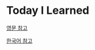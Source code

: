 # Today I Learned

[영문 참고](https://github.com/thoughtbot/til)

[한국어 참고](https://github.com/thoughtbot/til)
